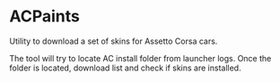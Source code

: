 # ACPaints
Utility to download a set of skins for Assetto Corsa cars. 

The tool will try to locate AC install folder from launcher logs. Once the folder is located, download list and check if skins are installed.
